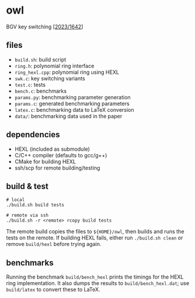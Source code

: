 # owl

BGV key switching [[2023/1642](https://eprint.iacr.org/2023/1642)]


## files

- `build.sh`: build script
- `ring.h`: polynomial ring interface
- `ring_hexl.cpp`: polynomial ring using HEXL
- `swk.c`: key switching variants
- `test.c`: tests
- `bench.c`: benchmarks
- `params.py`: benchmarking parameter generation
- `params.c`: generated benchmarking parameters
- `latex.c`: benchmarking data to LaTeX conversion
- `data/`: benchmarking data used in the paper


## dependencies

- HEXL (included as submodule)
- C/C++ compiler (defaults to gcc/g++)
- CMake for building HEXL
- ssh/scp for remote building/testing


## build & test

```
# local
./build.sh build tests

# remote via ssh
./build.sh -r <remote> rcopy build tests
```

The remote build copies the files to `${HOME}/owl`, then builds and runs the tests on the remote.
If building HEXL fails, either run `./build.sh clean` or remove `build/hexl` before trying again.


## benchmarks

Running the benchmark `build/bench_hexl` prints the timings for the HEXL ring implementation.
It also dumps the results to `build/bench_hexl.dat`; use `build/latex` to convert these to LaTeX.
